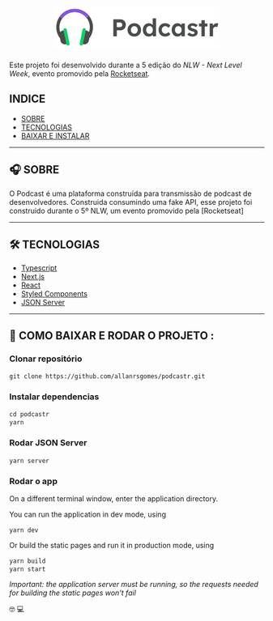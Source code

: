 <h1 align="center">
    <img src="./public/logo.svg"> 
</h1>

Este projeto foi desenvolvido durante a 5 edição do _NLW - Next Level Week_, evento promovido pela [Rocketseat](https://rocketseat.com.br).


## INDICE

- [SOBRE](#-SOBRE)
- [TECNOLOGIAS](#-TECNOLOGIAS)
- [BAIXAR E INSTALAR](#-COMO-BAIXAR-E-RODAR-O-PROJETO)

---

## 🎧 SOBRE

O Podcast é uma plataforma construída para transmissão de podcast de desenvolvedores. 
Construida consumindo uma fake API, esse projeto foi construido durante o 5º NLW, um evento promovido pela [Rocketseat]

---

## 🛠 TECNOLOGIAS

- [Typescript](https://www.typescriptlang.org/)
- [Next.js](https://nextjs.org/)
- [React](https://reactjs.org)
- [Styled Components](https://styled-components.com)
- [JSON Server](https://www.npmjs.com/package/json-server)

---

## 🚀 COMO BAIXAR E RODAR O PROJETO :

### Clonar repositório

```shell
git clone https://github.com/allanrsgomes/podcastr.git
```

### Instalar dependencias

```shell
cd podcastr
yarn
```

### Rodar JSON Server

```shell
yarn server
```

### Rodar o app

On a different terminal window, enter the application directory.

You can run the application in dev mode, using

```shell
yarn dev
```

Or build the static pages and run it in production mode, using

```shell
yarn build
yarn start
```

_Important: the application server must be running, so the requests needed for building the static pages won't fail_

🤓 💻
